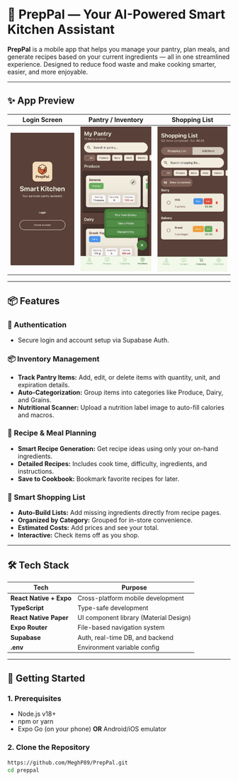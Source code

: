 # 🍳 PrepPal — Your AI-Powered Smart Kitchen Assistant

**PrepPal** is a mobile app that helps you manage your pantry, plan meals, and generate recipes based on your current ingredients — all in one streamlined experience. Designed to reduce food waste and make cooking smarter, easier, and more enjoyable.

---

## ✨ App Preview


| Login Screen | Pantry / Inventory | Shopping List |
| :---: | :---: | :---: |
| ![Login](assets/screenshots/login.jpeg) | ![Pantry](assets/screenshots/pantry.jpeg) | ![Shopping](assets/screenshots/shopping.jpeg) |

---

## 📦 Features

### 🔐 Authentication
- Secure login and account setup via Supabase Auth.

### 📦 Inventory Management
- **Track Pantry Items:** Add, edit, or delete items with quantity, unit, and expiration details.
- **Auto-Categorization:** Group items into categories like Produce, Dairy, and Grains.
- **Nutritional Scanner:** Upload a nutrition label image to auto-fill calories and macros.

### 🍲 Recipe & Meal Planning
- **Smart Recipe Generation:** Get recipe ideas using only your on-hand ingredients.
- **Detailed Recipes:** Includes cook time, difficulty, ingredients, and instructions.
- **Save to Cookbook:** Bookmark favorite recipes for later.

### 🛒 Smart Shopping List
- **Auto-Build Lists:** Add missing ingredients directly from recipe pages.
- **Organized by Category:** Grouped for in-store convenience.
- **Estimated Costs:** Add prices and see your total.
- **Interactive:** Check items off as you shop.

---

## 🛠️ Tech Stack

| Tech | Purpose |
|------|---------|
| **React Native + Expo** | Cross-platform mobile development |
| **TypeScript** | Type-safe development |
| **React Native Paper** | UI component library (Material Design) |
| **Expo Router** | File-based navigation system |
| **Supabase** | Auth, real-time DB, and backend |
| **.env** | Environment variable config |

---

## 🚀 Getting Started

### 1. Prerequisites

- Node.js v18+
- npm or yarn
- Expo Go (on your phone) **OR** Android/iOS emulator

### 2. Clone the Repository

```bash
https://github.com/MeghP89/PrepPal.git
cd preppal
